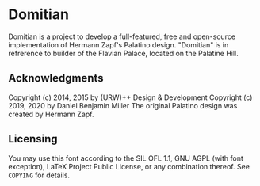 Domitian
======================

Domitian is a project to develop a full-featured, free and open-source implementation of Hermann Zapf's Palatino design. "Domitian" is in refrerence to builder of the Flavian Palace, located on the Palatine Hill.


Acknowledgments
------------
Copyright (c) 2014, 2015 by (URW)++ Design & Development
Copyright (c) 2019, 2020 by Daniel Benjamin Miller
The original Palatino design was created by Hermann Zapf.  

Licensing
------------
You may use this font according to the SIL OFL 1.1, GNU AGPL (with font exception), LaTeX Project Public License, or any combination thereof. See ```COPYING``` for details.
